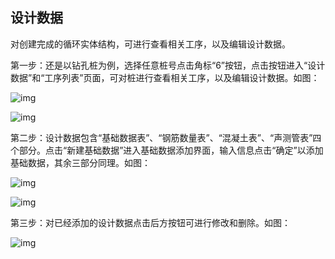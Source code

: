 ## **设计数据**

对创建完成的循环实体结构，可进行查看相关工序，以及编辑设计数据。

 

第一步：还是以钻孔桩为例，选择任意桩号点击角标“6”按钮，点击按钮进入“设计数据”和“工序列表”页面，可对桩进行查看相关工序，以及编辑设计数据。如图：

![img](/markdown/markdownImg/img65.png) 

![img](/markdown/markdownImg/img66.png) 

 

 

第二步：设计数据包含“基础数据表”、“钢筋数量表”、“混凝土表”、“声测管表”四个部分。点击“新建基础数据”进入基础数据添加界面，输入信息点击“确定”以添加基础数据，其余三部分同理。如图：

![img](/markdown/markdownImg/img67.png) 

![img](/markdown/markdownImg/img68.png) 

 

 

第三步：对已经添加的设计数据点击后方按钮可进行修改和删除。如图：

![img](/markdown/markdownImg/img69.png) 

 